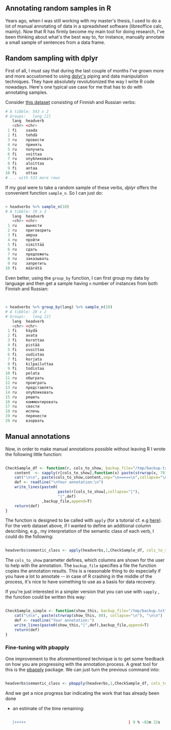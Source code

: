 ## Annotating random samples in R


Years ago, when I was still working with my master's thesis, I used to do
a lot of manual annotating of data in a spreadsheet software (libreoffice calc, mainly).
Now that R has firmly become my main tool for doing research, I've been thinking
about what's the best way to, for instance, manually annotate a small sample
of sentences from a data frame.

## Random sampling with dplyr

First of all, I must say that during the last couple of months I've grown
more and more accustomed to using [dplyr's](https://dplyr.tidyverse.org/) piping and data
manipulation techniques. They have absolutely revolutionized the way I write
R code nowadays. Here's one typical use case for me that has to do with
annotating samples.

Consider [this dataset]("/data/headverbs.csv") consisting of Finnish and Russian verbs:

```r
# A tibble: 543 x 2
# Groups:   lang [2]
   lang  headverb
   <chr> <chr>
 1 fi    saada
 2 fi    tehdä
 3 ru    провести
 4 ru    принять
 5 ru    получить
 6 fi    voittaa
 7 ru    опубликовать
 8 fi    aloittaa
 9 fi    antaa
10 fi    ottaa
# ... with 533 more rows

```

If my goal were to take a random sample of these verbs, _dplyr_ offers the
convenient function `sample_n`. So I can just do:

```r

> headverbs %>% sample_n(10)
# A tibble: 10 x 2
   lang  headverb
   <chr> <chr>
 1 ru    вынести
 2 ru    приговорить
 3 fi    ampua
 4 ru    пройти
 5 fi    nimittää
 6 ru    сдать
 7 ru    предложить
 8 ru    заказывать
 9 ru    запретить
10 fi    määrätä


```

Even better, using the `group_by` function, I can first group my data by language
and then get a sample having `n` number of instances from both Finnish and Russian:

```r


> headverbs %>% group_by(lang) %>% sample_n(10)
# A tibble: 20 x 2
# Groups:   lang [2]
   lang  headverb
   <chr> <chr>
 1 fi    käydä
 2 fi    avata
 3 fi    korottaa
 4 fi    pistää
 5 fi    osoittaa
 6 fi    uudistaa
 7 fi    korjata
 8 fi    kilpailuttaa
 9 fi    todistaa
10 fi    pelata
11 ru    обыграть
12 ru    проиграть
13 ru    представлять
14 ru    опубликовать
15 ru    решить
16 ru    комментировать
17 ru    свести
18 ru    испечь
19 ru    перенести
20 ru    взорвать

```

## Manual annotations

Now, in order to make manual annotations possible without leaving R I
wrote the following little function:

```r

CheckSample_df <- function(r, cols_to_show, backup_file="/tmp/backup.txt"){
    content  <- sapply(r[cols_to_show],function(x) paste(strwrap(x, 79),collapse="\n"))
    cat("\n\n", paste(cols_to_show,content,sep="\n=====\n",collapse="\n\n"),"\n\n")
    def <- readline("\nYour annotation:\n")
    write_lines(paste0(
                       paste(r[cols_to_show],collapse="|"),
                       "|",def)
                ,backup_file,append=T)
    return(def)
}

```

The function is designed to be called with `apply` (for a tutorial cf. e.g
[here](https://www.datacamp.com/community/tutorials/r-tutorial-apply-family)).
For the verb dataset above, if
I wanted to define an additional column describing, e.g., my interpretation of
the semantic class of each verb, I could do the following:

```r

headverbs$semantic_class <- apply(headverbs,1,CheckSample_df, cols_to_show=c("lang","headverb"))

```

The `cols_to_show` parameter defines, which columns are shown for the user to
help with the annotation. The `backup_file` specifies a file the function copies
the annotation results. This is a reasonable thing to do especially if you have a
lot to annotate -- in case of R crashing in the middle of the process,
it's nice to have something to use as a basis for data recovery.

If you're just interested in a simpler version that
you can use with `sapply` , the function could be written this way:

```r

CheckSample_simple <- function(show_this, backup_file="/tmp/backup.txt"){
    cat("\n\n", paste(strwrap(show_this, 80), collapse="\n"), "\n\n")
    def <- readline("Your annotation:")
    write_lines(paste0(show_this,"|",def),backup_file,append=T)
    return(def)
}

```

### Fine-tuning with pbapply

One improvement to the aforementioned technique is to get some feedback on how
you are progressing with the annotation process. A great tool for
this is the [pbapply](https://github.com/psolymos/pbapply) package. We can
just turn the previous command into:

```r

headverbs$semantic_class <- pbapply(headverbs,1,CheckSample_df, cols_to_show=c("lang","headverb"))

```

And we get a nice progress bar indicating the work that has already been done

- an estimate of the time remaining:

```r

   |+++++                                             | 9 % ~02m 22s

```
